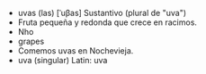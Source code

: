 - uvas (las)	[ˈuβas]	Sustantivo (plural de "uva")
- Fruta pequeña y redonda que crece en racimos.
- Nho
- grapes
- Comemos uvas en Nochevieja.
- uva (singular)	Latin: uva
